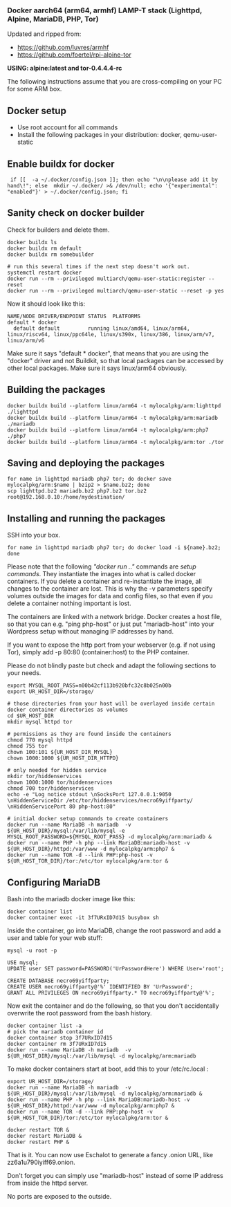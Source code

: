 ### Docker aarch64 (arm64, armhf) LAMP-T stack (Lighttpd, Alpine, MariaDB, PHP, Tor)

Updated and ripped from:
* https://github.com/luvres/armhf
* https://github.com/foertel/rpi-alpine-tor

**USING: alpine:latest and tor-0.4.4.4-rc**

The following instructions assume that you are cross-compiling on your PC for some ARM box.


## Docker setup
* Use root account for all commands
* Install the following packages in your distribution: docker, qemu-user-static


## Enable buildx for docker
```
 if [[  -a ~/.docker/config.json ]]; then echo "\n\nplease add it by hand\!"; else  mkdir ~/.docker/ >& /dev/null; echo '{"experimental": "enabled"}' > ~/.docker/config.json; fi
```


## Sanity check on docker builder

Check for builders and delete them.
```
docker buildx ls
docker buildx rm default
docker buildx rm somebuilder

# run this several times if the next step doesn't work out.
systemctl restart docker
docker run --rm --privileged multiarch/qemu-user-static:register --reset
docker run --rm --privileged multiarch/qemu-user-static --reset -p yes
```

Now it should look like this:
```
NAME/NODE DRIVER/ENDPOINT STATUS  PLATFORMS
default * docker                  
  default default         running linux/amd64, linux/arm64, linux/riscv64, linux/ppc64le, linux/s390x, linux/386, linux/arm/v7, linux/arm/v6
```

Make sure it says "default * docker", that means that you are using the "docker" driver and not Buildkit, so that local packages can be accessed by other local packages.
Make sure it says linux/arm64 obviously.


## Building the packages
``` 
docker buildx build --platform linux/arm64 -t mylocalpkg/arm:lighttpd ./lighttpd
docker buildx build --platform linux/arm64 -t mylocalpkg/arm:mariadb ./mariadb
docker buildx build --platform linux/arm64 -t mylocalpkg/arm:php7 ./php7
docker buildx build --platform linux/arm64 -t mylocalpkg/arm:tor ./tor
```


## Saving and deploying the packages
 
```
for name in lighttpd mariadb php7 tor; do docker save mylocalpkg/arm:$name | bzip2 > $name.bz2; done
scp lighttpd.bz2 mariadb.bz2 php7.bz2 tor.bz2 root@192.168.0.10:/home/mydestination/
```


## Installing and running the packages

SSH into your box.

```
for name in lighttpd mariadb php7 tor; do docker load -i ${name}.bz2; done
```

Please note that the following *"docker run .."* commands are *setup commands*. They instantiate the images into what is called docker containers. If you delete a container and re-instantiate the image, all changes to the container are lost. This is why the -v parameters specify volumes outside the images for data and config files, so that even if you delete a container nothing important is lost.

The containers are linked with a network bridge. Docker creates a host file, so that you can e.g. "ping php-host" or just put "mariadb-host" into your Wordpress setup without managing IP addresses by hand.

If you want to expose the http port from your webserver (e.g. if not using Tor), simply add -p 80:80 (container:host) to the PHP container.

Please do not blindly paste but check and adapt the following sections to your needs.

```
export MYSQL_ROOT_PASS=n00b42cf113b920bfc32c8b025n00b
export UR_HOST_DIR=/storage/

# those directories from your host will be overlayed inside certain docker container directories as volumes
cd $UR_HOST_DIR
mkdir mysql httpd tor

# permissions as they are found inside the containers
chmod 770 mysql httpd 
chmod 755 tor
chown 100:101 ${UR_HOST_DIR_MYSQL}
chown 1000:1000 ${UR_HOST_DIR_HTTPD}

# only needed for hidden service
mkdir tor/hiddenservices
chown 1000:1000 tor/hiddenservices
chmod 700 tor/hiddenservices
echo -e "Log notice stdout \nSocksPort 127.0.0.1:9050 \nHiddenServiceDir /etc/tor/hiddenservices/necro69yiffparty/ \nHiddenServicePort 80 php-host:80"

# initial docker setup commands to create containers
docker run --name MariaDB -h mariadb  -v ${UR_HOST_DIR}/mysql:/var/lib/mysql -e MYSQL_ROOT_PASSWORD=${MYSQL_ROOT_PASS} -d mylocalpkg/arm:mariadb &
docker run --name PHP -h php --link MariaDB:mariadb-host -v ${UR_HOST_DIR}/httpd:/var/www -d mylocalpkg/arm:php7 &
docker run --name TOR -d --link PHP:php-host -v ${UR_HOST_TOR_DIR}/tor:/etc/tor mylocalpkg/arm:tor &
```


## Configuring MariaDB

Bash into the mariadb docker image like this:

```
docker container list
docker container exec -it 3f7URxID7d15 busybox sh
```

Inside the container, go into MariaDB, change the root password and add a user and table for your web stuff:

```
mysql -u root -p

USE mysql;
UPDATE user SET password=PASSWORD('UrPasswordHere') WHERE User='root';

CREATE DATABASE necro69yiffparty;
CREATE USER necro69yiffparty@'%' IDENTIFIED BY 'UrPassword';
GRANT ALL PRIVILEGES ON necro69yiffparty.* TO necro69yiffparty@'%';
```

Now exit the container and do the following, so that you don't accidentally overwrite the root password from the bash history.

```
docker container list -a
# pick the mariadb container id
docker container stop 3f7URxID7d15
docker container rm 3f7URxID7d15
docker run --name MariaDB -h mariadb  -v ${UR_HOST_DIR}/mysql:/var/lib/mysql -d mylocalpkg/arm:mariadb 
```

To make docker containers start at boot, add this to your /etc/rc.local :

```
export UR_HOST_DIR=/storage/
docker run --name MariaDB -h mariadb  -v ${UR_HOST_DIR}/mysql:/var/lib/mysql -d mylocalpkg/arm:mariadb &
docker run --name PHP -h php --link MariaDB:mariadb-host -v ${UR_HOST_DIR}/httpd:/var/www -d mylocalpkg/arm:php7 &
docker run --name TOR -d --link PHP:php-host -v ${UR_HOST_TOR_DIR}/tor:/etc/tor mylocalpkg/arm:tor &

docker restart TOR &
docker restart MariaDB &
docker restart PHP &
```

That is it. You can now use Eschalot to generate a fancy .onion URL, like zz6a1u790iyiff69.onion. 

Don't forget you can simply use "mariadb-host" instead of some IP address from inside the httpd server.

No ports are exposed to the outside.

